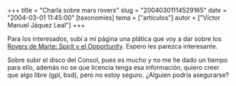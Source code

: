 +++
title = "Charla sobre mars rovers"
slug = "20040301114529165"
date = "2004-03-01 11:45:00"
[taxonomies]
tema = ["articulos"]
autor = ["Víctor Manuel Jáquez Leal"]
+++

Para los interesados, subí a mi página una plática que voy a dar sobre
los [Rovers de Marte: Spirit y el
Opportunity](http://www.ceyusa.com/talks/mars_rovers/html/). Espero les
parezca interesante.

Sobre subir el disco del Consol, pues es mucho y no me he dado un tiempo
para ello, además no se que licencia tenga esa información, quiero creer
que algo libre (gpl, bsd), pero no estoy seguro. ¿Alguien podría
asegurarse?

